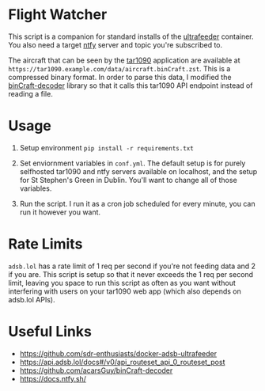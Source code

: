 # Flight Watcher

This script is a companion for standard installs of the [ultrafeeder](https://github.com/sdr-enthusiasts/docker-adsb-ultrafeeder) container. You also need a target [ntfy](https://ntfy.sh/) server and topic you're subscribed to.

The aircraft that can be seen by the [tar1090](https://github.com/wiedehopf/tar1090) application are available at `https://tar1090.example.com/data/aircraft.binCraft.zst`. This is a compressed binary format. In order to parse this data, I modified the [binCraft-decoder](https://github.com/acarsGuy/binCraft-decoder) library so that it calls this tar1090 API endpoint instead of reading a file.

# Usage

1. Setup environment
`pip install -r requirements.txt`

2. Set enviornment variables in `conf.yml`. The default setup is for purely selfhosted tar1090 and ntfy servers available on localhost, and the setup for St Stephen's Green in Dublin. You'll want to change all of those variables.

3. Run the script. I run it as a cron job scheduled for every minute, you can run it however you want.

# Rate Limits

`adsb.lol` has a rate limit of 1 req per second if you're not feeding data and 2 if you are. This script is setup so that it never exceeds the 1 req per second limit, leaving you space to run this script as often as you want without interfering with users on your tar1090 web app (which also depends on adsb.lol APIs).

# Useful Links

* https://github.com/sdr-enthusiasts/docker-adsb-ultrafeeder
* https://api.adsb.lol/docs#/v0/api_routeset_api_0_routeset_post
* https://github.com/acarsGuy/binCraft-decoder
* https://docs.ntfy.sh/